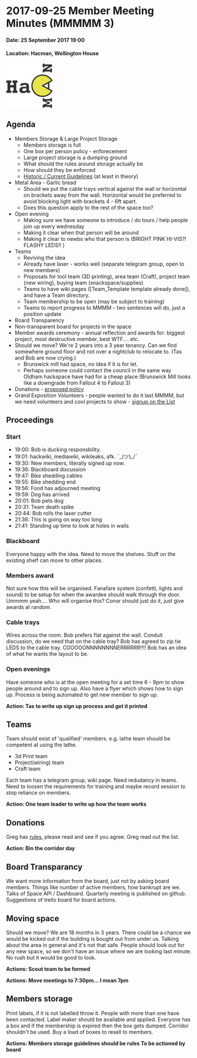 # 2017-09-25 Member Meeting Minutes (MMMMM 3)
#### Date: 25 September 2017 19:00
#### Location: Hacman, Wellington House
![](https://raw.githubusercontent.com/HACManchester/Branding/master/Logos/PNG/126/hackspace-dgrey.png)
## Agenda 
* Members Storage & Large Project Storage
  * Members storage is full
  * One box per person policy - enforecement
  * Large project storage is a dumping ground
  * What should the rules around storage actually be
  * How should they be enforced
  * [Historic / Current Guidelines](http://wiki.hacman.org.uk/Storage_Rules#Member.27s_Storage_Guidelines) (at least in theory)
* Metal Area - Garlic bread
  * Should we put the cable trays vertical against the wall or horizontal on brackets away from the wall. Horizontal would be preferred to avoid blocking light with brackets 4 - 6ft apart.
  * Does this question apply to the rest of the space too?
* Open evening
  * Making sure we have someone to introduce / do tours / help people join up every wednesday
  * Making it clear when that person will be around
  * Making it clear to newbs who that person is (BRIGHT PINK HI-VIS?! FLASHY LEDS!! )
* Teams
  * Reviving the idea
  * Already have laser - works well (separate telegram group, open to new members)
  * Proposals for tool team (3D printing), area team (Craft), project team (new wiring), buying team (snackspace/supplies)
  * Teams to have wiki pages ([Team_Template template already done]), and have a Team directory.
  * Team membership to be open (may be subject to training)
  * Teams to report progress to MMMM - two sentences will do, just a position update
* Board Transparency
* Non-transparent board for projects in the space
* Member awards ceremony - annual reflection and awards for: biggest project, most destructive member, best WTF.... etc.
* Should we move? We're 2 years into a 3 year tenancy. Can we find somewhere ground floor and not over a nightclub to relocate to. (Tas and Bob are now crying.)
  * Brunswick mill had space, no idea if it is for let.
  * Perhaps someone could contact the council in the same way Oldham hackspace have had for a cheap place (Brunswick Mill looks like a downgrade from Fallout 4 to Fallout 3)
* Donations - [proposed policy](https://github.com/GregNGM/Donations)
* Grand Exposition Volunteers - people wanted to do it last MMMM, but we need volunteers and cool projects to show - [signup on the List](http://list.hacman.org.uk/t/a-grand-exposition-volunteers-required/2294)

## Proceedings
### Start
* 19:00: Bob is ducking responsbility.
* 19:01: hackwiki, mediawiki, wikileaks, afk. ¯\_(ツ)_/¯
* 19:30: New members, literally signed up now. 
* 19:36: Blackboard discussion
* 19:47: Bike shedding cables
* 19:55: Bike shedding end
* 19:56: Food has adjourned meeting
* 19:59: Dog has arrived
* 20:01: Bob pets dog
* 20:31: Team death spike
* 20:44: Bob rolls the laser cutter
* 21:36: This is going on way too long
* 21:41: Standing up time to look at holes in walls

### Blackboard
Everyone happy with the idea. Need to move the shelves. Stuff on the existing shelf can move to other places. 

### Members award
Not sure how this will be organised. Fanafare system (confetti, lights and sound) to be setup for when the awardee should walk through the door. Ummmm yeah.... Who will organise this? Conor should just do it, just give awards at random.

### Cable trays
Wires across the room. Bob prefers flat against the wall. Conduit discussion, do we need that on the cable tray?
Bob has agreed to zip tie LEDS to the cable tray. COOOOONNNNNNNNERRRRRR!!!! Bob has an idea of what he wants the layout to be.

### Open evenings
Have someone who is at the open meeting for a set time 6 - 9pm to show people around and to sign up. Also have a flyer which shows how to sign up. Process is being automated to get new member to sign up. 

**Action: Tas to write up sign up process and get it printed**

## Teams
Team should exist of 'qualified' members. e.g. lathe team should be competent at using the lathe. 

* 3d Print team
* Project(wiring) team
* Craft team

Each team has a telegram group, wiki page. 
Need redudancy in teams. Need to loosen the requirements for training and maybe record session to stop reliance on members.

**Action: One team leader to write up how the team works**

## Donations
Greg has [rules](https://github.com/GregNGM/Donations/blob/master/Donations_Policy.md), please read and see if you agree. Greg read out the list.

**Action: Bin the corridor day**

## Board Transparancy
We want more information from the board, just not by asking board members. Things like number of active members, how bankrupt are we. Talks of Space API / Dashboard.  Quarterly meeting is published on github. Suggestions of trello board for board actions.

## Moving space
Should we move? We are 18 months in 3 years. There could be a chance we would be kicked out if the building is bought out from under us. Talking about the area in general and it's not that safe. People should look out for any new space, so we don't have an issue where we are looking last minute. No rush but it would be good to look.

**Actions: Scout team to be formed** 

**Actions: Move meetings to 7:30pm... I mean 7pm**

## Members storage
Print labels, if it is not labelled throw it. People with more than one have been contacted. Label maker should be available and applied. Everyone has a box and if the membership is expired then the box gets dumped. Corridor shouldn't be used. Buy a load of boxes to resell to members.

**Actions: Members storage guidelines should be rules To be actioned by board**
